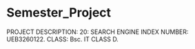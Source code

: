 # Semester_Project
PROJECT DESCRIPTION: 20: SEARCH ENGINE
INDEX NUMBER: UEB3260122.
CLASS: Bsc. IT CLASS D.
